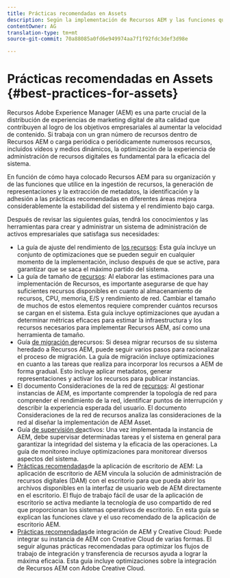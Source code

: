 ```yaml
---
title: Prácticas recomendadas en Assets
description: Según la implementación de Recursos AEM y las funciones que utilice para la ingestión de recursos, la generación de representaciones y la extracción de metadatos, la identificación y el cumplimiento de las prácticas recomendadas en diferentes áreas mejora considerablemente la estabilidad del sistema y el rendimiento bajo carga.
contentOwner: AG
translation-type: tm+mt
source-git-commit: 70a88085a0fd6e949974aa7f1f92fdc3def3d98e

---
```



# Prácticas recomendadas en Assets {#best-practices-for-assets}

Recursos Adobe Experience Manager (AEM) es una parte crucial de la distribución de experiencias de marketing digital de alta calidad que contribuyen al logro de los objetivos empresariales al aumentar la velocidad de contenido. Si trabaja con un gran número de recursos dentro de Recursos AEM o carga periódica o periódicamente numerosos recursos, incluidos vídeos y medios dinámicos, la optimización de la experiencia de administración de recursos digitales es fundamental para la eficacia del sistema.

En función de cómo haya colocado Recursos AEM para su organización y de las funciones que utilice en la ingestión de recursos, la generación de representaciones y la extracción de metadatos, la identificación y la adhesión a las prácticas recomendadas en diferentes áreas mejora considerablemente la estabilidad del sistema y el rendimiento bajo carga.

Después de revisar las siguientes guías, tendrá los conocimientos y las herramientas para crear y administrar un sistema de administración de activos empresariales que satisfaga sus necesidades:

* La guía de ajuste del rendimiento de [los recursos](/help/assets/performance-tuning-guidelines.md): Esta guía incluye un conjunto de optimizaciones que se pueden seguir en cualquier momento de la implementación, incluso después de que se active, para garantizar que se saca el máximo partido del sistema.
* La guía de tamaño de [recursos](/help/assets/assets-sizing-guide.md): Al elaborar las estimaciones para una implementación de Recursos, es importante asegurarse de que hay suficientes recursos disponibles en cuanto al almacenamiento de recursos, CPU, memoria, E/S y rendimiento de red. Cambiar el tamaño de muchos de estos elementos requiere comprender cuántos recursos se cargan en el sistema. Esta guía incluye optimizaciones que ayudan a determinar métricas eficaces para estimar la infraestructura y los recursos necesarios para implementar Recursos AEM, así como una herramienta de tamaño.
* Guía [de migración de](/help/assets/assets-migration-guide.md)recursos: Si desea migrar recursos de su sistema heredado a Recursos AEM, puede seguir varios pasos para racionalizar el proceso de migración. La guía de migración incluye optimizaciones en cuanto a las tareas que realiza para incorporar los recursos a AEM de forma gradual. Esto incluye aplicar metadatos, generar representaciones y activar los recursos para publicar instancias.
* El documento Consideraciones de la red de [recursos](/help/assets/assets-network-considerations.md): Al gestionar instancias de AEM, es importante comprender la topología de red para comprender el rendimiento de la red, identificar puntos de interrupción y describir la experiencia esperada del usuario. El documento Consideraciones de la red de recursos analiza las consideraciones de la red al diseñar la implementación de AEM Asset.
* Guía [de supervisión de](/help/assets/assets-monitoring-best-practices.md)activos: Una vez implementada la instancia de AEM, debe supervisar determinadas tareas y el sistema en general para garantizar la integridad del sistema y la eficacia de las operaciones. La guía de monitoreo incluye optimizaciones para monitorear diversos aspectos del sistema.
* [Prácticas recomendadas](https://helpx.adobe.com/experience-manager/desktop-app/aem-desktop-app-best-practices.html)de la aplicación de escritorio de AEM: La aplicación de escritorio de AEM vincula la solución de administración de recursos digitales (DAM) con el escritorio para que pueda abrir los archivos disponibles en la interfaz de usuario web de AEM directamente en el escritorio. El flujo de trabajo fácil de usar de la aplicación de escritorio se activa mediante la tecnología de uso compartido de red que proporcionan los sistemas operativos de escritorio. En esta guía se explican las funciones clave y el uso recomendado de la aplicación de escritorio AEM.
* [Prácticas recomendadas](/help/assets/aem-cc-integration-best-practices.md)de integración de AEM y Creative Cloud: Puede integrar su instancia de AEM con Creative Cloud de varias formas. El seguir algunas prácticas recomendadas para optimizar los flujos de trabajo de integración y transferencia de recursos ayuda a lograr la máxima eficacia. Esta guía incluye optimizaciones sobre la integración de Recursos AEM con Adobe Creative Cloud.
